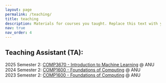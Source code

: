 ```yaml
---
layout: page
permalink: /teaching/
title: teaching
description: Materials for courses you taught. Replace this text with your description.
nav: true
nav_order: 4
---
```


## Teaching Assistant (TA):
2025 Semester 2: <a href="https://programsandcourses.anu.edu.au/course/comp3670">COMP3670 - Introduction to Machine Learning</a> @ ANU\
2024 Semester 2: <a href="https://programsandcourses.anu.edu.au/course/comp1600">COMP1600 - Foundations of Computing</a> @ ANU\
2023 Semester 2: <a href="https://programsandcourses.anu.edu.au/course/comp1600">COMP1600 - Foundations of Computing</a> @ ANU
